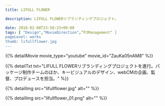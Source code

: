 ```yaml
---
title: LIFULL FLOWER

description: LIFULL FLOWERリブランディングプロジェクト。

date: 2018-02-08T23:58:23+09:00
tags: [ "Design","MovieDirection",”PJManagement" ]
pageLevel: works
thumb: lifullflower.jpg
---
```


{{% detailMovie movie_type="youtube" movie_id="ZauKa05nAM8" %}}

{{% detailTxt txt="LIFULL FLOWERリブランディングプロジェクトを進行。パッケージ制作チームのほか、キービジュアルのデザイン、webCMの企画、監督、プロデュースを担当。" %}}

{{% detailImg src="lifullflower.jpg" alt="" %}}

{{% detailImg src="lifullflower_01.png" alt="" %}}